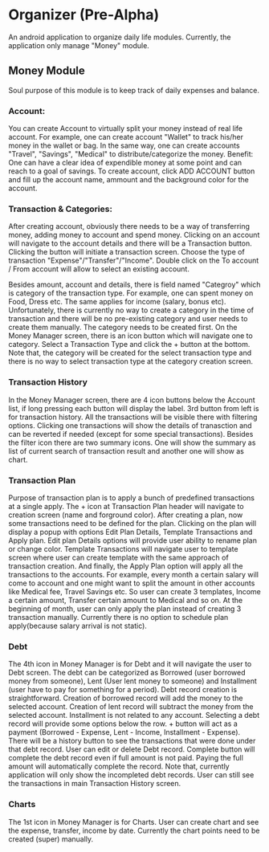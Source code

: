 # Organizer (Pre-Alpha)

An android application to organize daily life modules. Currently, the application only manage "Money" module.

## Money Module

Soul purpose of this module is to keep track of daily expenses and balance.
### Account:
You can create Account to virtually split your money instead of real life account.
For example, one can create account "Wallet" to track his/her money in the wallet or bag. In the same way, one can create accounts "Travel", "Savings", "Medical" to distribute/categorize the money.
Benefit: One can have a clear idea of expendible money at some point and can reach to a goal of savings.
To create account, click ADD ACCOUNT button and fill up the account name, ammount and the background color for the account.

### Transaction & Categories:
After creating account, obviously there needs to be a way of transferring money, adding money to account and spend money. Clicking on an account will navigate to the account details and there will be a Transaction button. Clicking the button will initiate a transaction screen. Choose the type of transaction "Expense"/"Transfer"/"Income". Double click on the To account / From account will allow to select an existing account.

Besides amount, account and details, there is field named "Categroy" which is category of the transaction type. For example, one can spent money on Food, Dress etc. The same applies for income (salary, bonus etc). Unfortunately, there is currently no way to create a category in the time of transaction and there will be no pre-existing category and user needs to create them manually. The category needs to be created first. On the Money Manager screen, there is an icon button which will navigate one to category. Select a Transaction Type and click the + button at the bottom. Note that, the category will be created for the select transaction type and there is no way to select transaction type at the category creation screen.

### Transaction History
In the Money Manager screen, there are 4 icon buttons below the Account list, if long pressing each button will display the label. 3rd button from left is for transaction history. All the transactions will be visible there with filtering options. Clicking one transactions will show the details of tranasction and can be reverted if needed (except for some special transactions). Besides the filter icon there are two summary icons. One will show the summary as list of current search of transaction result and another one will show as chart.

### Transaction Plan
Purpose of transaction plan is to apply a bunch of predefined transactions at a single apply. The + icon at Transaction Plan header will navigate to creation screen (name and forground color). After creating a plan, now some transactions need to be defined for the plan. Clicking on the plan will display a popup with options Edit Plan Details, Template Transactions and Apply plan. Edit plan Details options will provide user ability to rename plan or change color. Template Transactions will navigate user to template screen where user can create template with the same approach of transaction creation.
And finally, the Apply Plan option will apply all the transactions to the accounts.
For example, every month a certain salary will come to account and one might want to split the amount in other accounts like Medical fee, Travel Savings etc. So user can create 3 templates, Income a certain amount, Transfer certain amount to Medical and so on. At the beginning of month, user can only apply the plan instead of creating 3 transaction manually. Currently there is no option to schedule plan apply(because salary arrival is not static).

### Debt
The 4th icon in Money Manager is for Debt and it will navigate the user to Debt screen. The debt can be categorized as Borrowed (user borrowed money from someone), Lent (User lent money to someone) and Installment (user have to pay for something for a period). Debt record creation is straightforward. Creation of borrowed record will add the money to the selected account. Creation of lent record will subtract the money from the selected account. Installment is not related to any account.
Selecting a debt record will provide some options below the row. + button will act as a payment (Borrowed - Expense, Lent - Income, Installment - Expense). There will be a history button to see the transactions that were done under that debt record. User can edit or delete Debt record. Complete button will complete the debt record even if full amount is not paid. Paying the full amount will automatically complete the record. Note that, currently application will only show the incompleted debt records. User can still see the transactions in main Transaction History screen.

### Charts
The 1st icon in Money Manager is for Charts. User can create chart and see the expense, transfer, income by date. Currently the chart points need to be created (super) manually.
